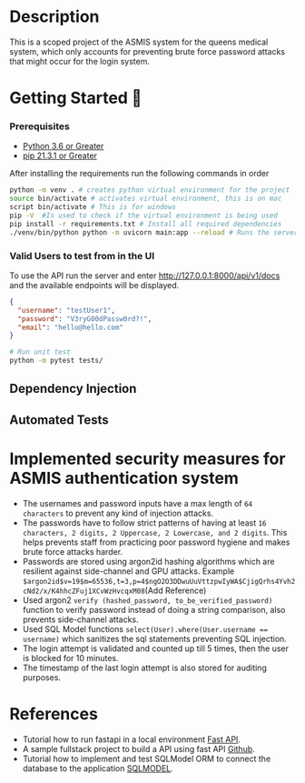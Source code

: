 # Description

This is a scoped project of the ASMIS system for the queens medical system, which only accounts for preventing brute
force
password attacks that might occur for the login system.

# Getting Started 🚀

### Prerequisites
* <a href=https://www.python.org/downloads/release/python-360/> Python 3.6 or Greater</a>
* <a href=https://pip.pypa.io/en/stable/installation/> pip 21.3.1 or Greater</a>

After installing the requirements run the following commands in order
```bash
python -m venv . # creates python virtual environment for the project
source bin/activate # activates virtual environment, this is on mac
script bin/activate # This is for windows
pip -V  #Is used to check if the virtual environment is being used 
pip install -r requirements.txt # Install all required dependencies
./venv/bin/python python -m uvicorn main:app --reload # Runs the server
```

### Valid Users to test from in the UI

To use the API run the server and enter http://127.0.0.1:8000/api/v1/docs and the available endpoints will be displayed.

```json
{
  "username": "testUser1",
  "password": "V3ryG00dPassw0rd?!",
  "email": "hello@hello.com"
}
```

```bash
# Run unit test
python -m pytest tests/
```

## Dependency Injection

## Automated Tests

# Implemented security measures for ASMIS authentication system

* The usernames and password inputs have a max length of ```64 characters``` to prevent any kind of injection attacks.
* The passwords have to follow strict patterns of having at least ```16 characters, 2 digits, 2 Uppercase, 2 Lowercase, and 2 digits```.
This helps prevents staff from practicing poor password hygiene and makes brute force attacks harder.
* Passwords are stored using argon2id hashing algorithms which are resilient against side-channel and GPU attacks.
  Example ```$argon2id$v=19$m=65536,t=3,p=4$ngO2O3DDwuUuVttzpwIyWA$CjigQrhs4Yvh2cNd2/x/K4hhcZFuj1XCvWzHvcqxM08```(Add
  Reference)
* Used argon2 ```verify (hashed_password, to_be_verified_password)``` function to verify password instead of doing a
  string comparison, also prevents side-channel attacks.
* Used SQL Model functions ```select(User).where(User.username == username)``` which sanitizes the sql statements
  preventing SQL injection.
* The login attempt is validated and counted up till 5 times, then the user is blocked for 10 minutes.
* The timestamp of the last login attempt is also stored for auditing purposes.

# References

* Tutorial how to run fastapi in a local
  environment <a href=https://fastapi.tiangolo.com/tutorial/first-steps/ class="external-link" target="_blank">
  Fast API</a>.
* A sample fullstack project to build a API using fast
  API <a href=https://github.com/scionoftech/FastAPI-Full-Stack-Samples class="external-link" target="_blank">
  Github</a>.
* Tutorial how to implement and test SQLModel ORM to connect the database to the
  application <a href=https://sqlmodel.tiangolo.com/tutorial/fastapi/tests/#configure-the-in-memory-database>
  SQLMODEL</a>.
